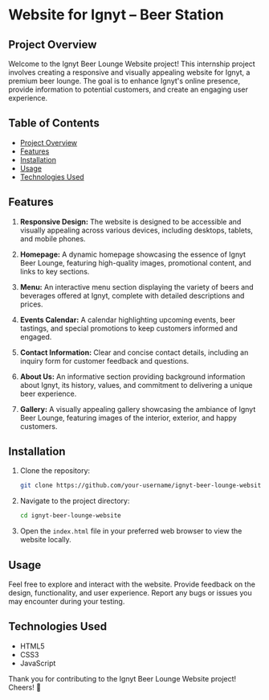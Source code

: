 # Website for Ignyt – Beer Station
## Project Overview

Welcome to the Ignyt Beer Lounge Website project! This internship project involves creating a responsive and visually appealing website for Ignyt, a premium beer lounge. The goal is to enhance Ignyt's online presence, provide information to potential customers, and create an engaging user experience.

## Table of Contents

- [Project Overview](#project-overview)
- [Features](#features)
- [Installation](#installation)
- [Usage](#usage)
- [Technologies Used](#technologies-used)

## Features

1. **Responsive Design:** The website is designed to be accessible and visually appealing across various devices, including desktops, tablets, and mobile phones.

2. **Homepage:** A dynamic homepage showcasing the essence of Ignyt Beer Lounge, featuring high-quality images, promotional content, and links to key sections.

3. **Menu:** An interactive menu section displaying the variety of beers and beverages offered at Ignyt, complete with detailed descriptions and prices.

4. **Events Calendar:** A calendar highlighting upcoming events, beer tastings, and special promotions to keep customers informed and engaged.

5. **Contact Information:** Clear and concise contact details, including an inquiry form for customer feedback and questions.

6. **About Us:** An informative section providing background information about Ignyt, its history, values, and commitment to delivering a unique beer experience.

7. **Gallery:** A visually appealing gallery showcasing the ambiance of Ignyt Beer Lounge, featuring images of the interior, exterior, and happy customers.

## Installation

1. Clone the repository:

   ```bash
   git clone https://github.com/your-username/ignyt-beer-lounge-website.git
   ```

2. Navigate to the project directory:

   ```bash
   cd ignyt-beer-lounge-website
   ```

3. Open the `index.html` file in your preferred web browser to view the website locally.

## Usage

Feel free to explore and interact with the website. Provide feedback on the design, functionality, and user experience. Report any bugs or issues you may encounter during your testing.

## Technologies Used

- HTML5
- CSS3
- JavaScript

Thank you for contributing to the Ignyt Beer Lounge Website project! Cheers! 🍻
